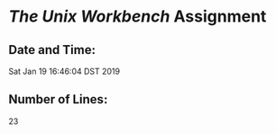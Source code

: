 # *The Unix Workbench* Assignment
## Date and Time:
Sat Jan 19 16:46:04 DST 2019
## Number of Lines:
23
